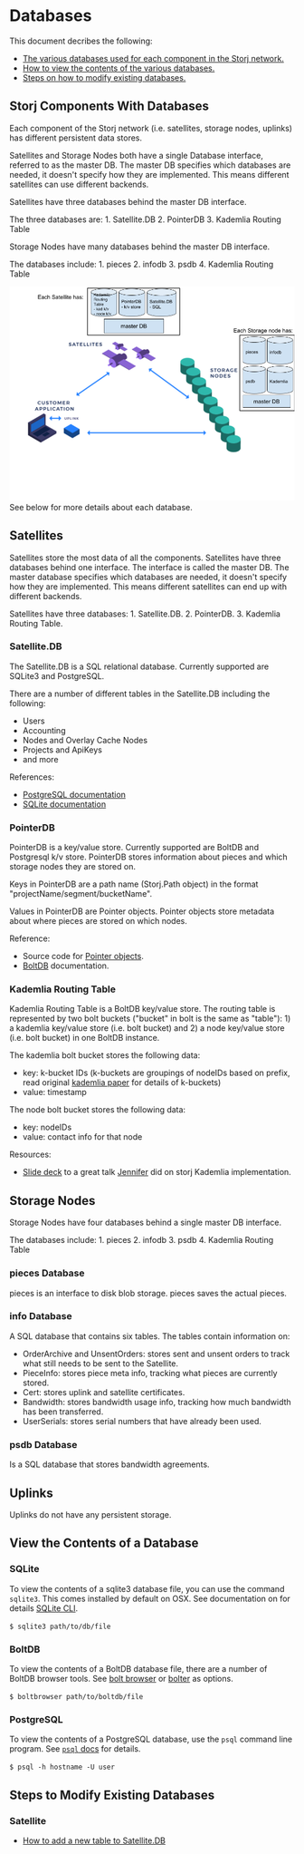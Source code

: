 # Databases

This document decribes the following:

* [The various databases used for each component in the Storj network.](databases.md#Storj-components-with-databases)
* [How to view the contents of the various databases.](databases.md#View-the-Contents-of-a-Database)
* [Steps on how to modify existing databases.](databases.md#Steps-to-Modify-Existing-Databases)

## Storj Components With Databases

Each component of the Storj network \(i.e. satellites, storage nodes, uplinks\) has different persistent data stores.

Satellites and Storage Nodes both have a single Database interface, referred to as the master DB. The master DB specifies which databases are needed, it doesn't specify how they are implemented. This means different satellites can use different backends.

Satellites have three databases behind the master DB interface.

The three databases are: 1. Satellite.DB 2. PointerDB 3. Kademlia Routing Table

Storage Nodes have many databases behind the master DB interface.

The databases include: 1. pieces 2. infodb 3. psdb 4. Kademlia Routing Table

![storj-components-with-databases](../../.gitbook/assets/dbs.png) See below for more details about each database.

## Satellites

Satellites store the most data of all the components. Satellites have three databases behind one interface. The interface is called the master DB. The master database specifies which databases are needed, it doesn't specify how they are implemented. This means different satellites can end up with different backends.

Satellites have three databases: 1. Satellite.DB. 2. PointerDB. 3. Kademlia Routing Table.

### Satellite.DB

The Satellite.DB is a SQL relational database. Currently supported are SQLite3 and PostgreSQL.

There are a number of different tables in the Satellite.DB including the following:

* Users
* Accounting
* Nodes and Overlay Cache Nodes
* Projects and ApiKeys
* and more

References:

* [PostgreSQL documentation](https://www.postgresql.org/docs/)
* [SQLite documentation](https://sqlite.org/doclist.html)

### PointerDB

PointerDB is a key/value store. Currently supported are BoltDB and Postgresql k/v store. PointerDB stores information about pieces and which storage nodes they are stored on.

Keys in PointerDB are a path name \(Storj.Path object\) in the format "projectName/segment/bucketName".

Values in PointerDB are Pointer objects. Pointer objects store metadata about where pieces are stored on which nodes.

Reference:

* Source code for [Pointer objects](https://github.com/storj/storj/blob/master/pkg/pb/pointerdb.pb.go#L263).
* [BoltDB](https://github.com/boltdb/bolt) documentation.

### Kademlia Routing Table

Kademlia Routing Table is a BoltDB key/value store. The routing table is represented by two bolt buckets \("bucket" in bolt is the same as "table"\): 1\) a kademlia key/value store \(i.e. bolt bucket\) and 2\) a node key/value store \(i.e. bolt bucket\) in one BoltDB instance.

The kademlia bolt bucket stores the following data:

* key: k-bucket IDs \(k-buckets are groupings of nodeIDs based on prefix, read original [kademlia paper](https://pdos.csail.mit.edu/~petar/papers/maymounkov-kademlia-lncs.pdf) for details of k-buckets\)
* value: timestamp

The node bolt bucket stores the following data:

* key: nodeIDs
* value: contact info for that node

Resources:

* [Slide deck](https://docs.google.com/presentation/d/1jY9mu8SVmVqirbo_yFIJjHWbeHrEc1NxWkFS1iauT_I/edit?usp=sharing) to a great talk [Jennifer](https://github.com/jenlij) did on storj Kademlia implementation.

## Storage Nodes

Storage Nodes have four databases behind a single master DB interface.

The databases include: 1. pieces 2. infodb 3. psdb 4. Kademlia Routing Table

### pieces Database

pieces is an interface to disk blob storage. pieces saves the actual pieces.

### info Database

A SQL database that contains six tables. The tables contain information on:

* OrderArchive and UnsentOrders: stores sent and unsent orders to track what still needs to be sent to the Satellite.
* PieceInfo: stores piece meta info, tracking what pieces are currently stored.
* Cert: stores uplink and satellite certificates.
* Bandwidth: stores bandwidth usage info, tracking how much bandwidth has been transferred.
* UserSerials: stores serial numbers that have already been used.

### psdb Database

Is a SQL database that stores bandwidth agreements.

## Uplinks

Uplinks do not have any persistent storage.

## View the Contents of a Database

### SQLite

To view the contents of a sqlite3 database file, you can use the command `sqlite3`. This comes installed by default on OSX. See documentation on for details [SQLite CLI](https://sqlite.org/cli.html).

`$ sqlite3 path/to/db/file`

### BoltDB

To view the contents of a BoltDB database file, there are a number of BoltDB browser tools. See [bolt browser](https://github.com/br0xen/boltbrowser) or [bolter](https://github.com/hasit/bolter) as options.

`$ boltbrowser path/to/boltdb/file`

### PostgreSQL

To view the contents of a PostgreSQL database, use the `psql` command line program. See [`psql` docs](https://www.postgresql.org/docs/9.2/app-psql.html) for details.

`$ psql -h hostname -U user`

## Steps to Modify Existing Databases

### Satellite

* [How to add a new table to Satellite.DB](satellite-how-to-new-table.md)

